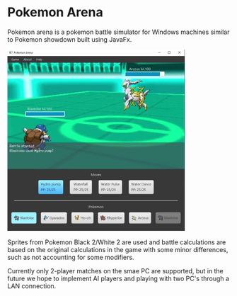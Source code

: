 # Pokemon Arena

Pokemon arena is a pokemon battle simulator for Windows machines similar to Pokemon showdown built using JavaFx.

![Screenshot of the battle scene](Pokemon%20Project/images/Battle-ScreenShot.jpeg)

Sprites from Pokemon Black 2/White 2 are used and battle calculations are based on the original calculations in the game with
some minor differences, such as not accounting for some modifiers. 

Currently only 2-player matches on the smae PC are supported, but in the future we hope to implement AI players and playing
with two PC's through a LAN connection.

